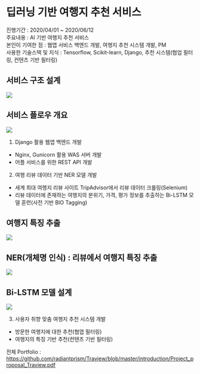 # 딥러닝 기반 여행지 추천 서비스

진행기간 : 2020/04/01 ~ 2020/06/12  
주요내용 : AI 기반 여행지 추천 서비스  
본인이 기여한 점 : 웹앱 서비스 백엔드 개발, 여행지 추천 시스템 개발, PM  
사용한 기술스택 및 지식 : Tensorflow, Scikit-learn, Django, 추천 시스템(협업 필터링, 컨텐츠 기반 필터링)  

## 서비스 구조 설계
<img src="https://github.com/radiantprism/Traview/blob/master/traview_architecture.PNG">

## 서비스 플로우 개요
<img src="https://github.com/radiantprism/Traview/blob/master/traview_service_flow.PNG">

1. Django 활용 웹앱 백엔드 개발
- Nginx, Gunicorn 활용 WAS 서버 개발
- 어플 서비스를 위한 REST API 개발

2. 여행 리뷰 데이터 기반 NER 모델 개발
- 세계 최대 여행지 리뷰 사이트 TripAdvisor에서 리뷰 데이터 크롤링(Selenium)
- 리뷰 데이터에 존재하는 여행지의 분위기, 가격, 평가 정보를 추출하는 Bi-LSTM 모델 훈련(사전 기반 BIO Tagging)

## 여행지 특징 추출
<img src="https://github.com/radiantprism/Traview/blob/master/tourism_feature.PNG">

## NER(개체명 인식) : 리뷰에서 여행지 특징 추출  
<img src="https://github.com/radiantprism/Traview/blob/master/ner_on_review.png">

## Bi-LSTM 모델 설계  
<img src="https://github.com/radiantprism/Traview/blob/master/Bi-LSTM blueprint.PNG">
  
3. 사용자 취향 맞춤 여행지 추천 시스템 개발  
- 방문한 여행지에 대한 추천(협엽 필터링)
- 여행지의 특징 기반 추천(컨텐츠 기반 필터링)

전체 Portfolio : https://github.com/radiantprism/Traview/blob/master/introduction/Project_proposal_Traview.pdf
